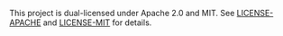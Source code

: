 This project is dual-licensed under Apache 2.0 and MIT.
See [LICENSE-APACHE](/LICENSE-APACHE) and [LICENSE-MIT](/LICENSE-MIT)
for details.
